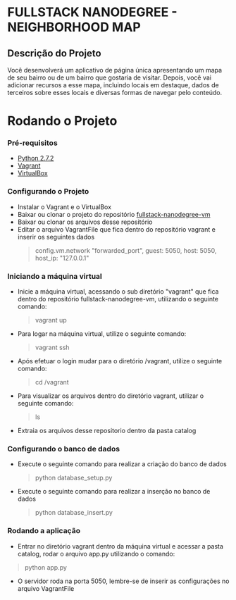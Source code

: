 # FULLSTACK NANODEGREE - NEIGHBORHOOD MAP
## Descrição do Projeto
Você desenvolverá um aplicativo de página única apresentando um mapa de seu bairro ou de um bairro que gostaria de visitar.
Depois, você vai adicionar recursos a esse mapa, incluindo locais em destaque, dados de terceiros sobre esses locais e diversas formas de navegar pelo conteúdo.

# Rodando o Projeto

### Pré-requisitos
- [Python 2.7.2](https://www.python.org/download/releases/2.7.2/)
- [Vagrant](https://www.vagrantup.com/)
- [VirtualBox](https://www.virtualbox.org/)

### Configurando o Projeto
- Instalar o Vagrant e o VirtualBox
- Baixar ou clonar o projeto do repositório [fullstack-nanodegree-vm](https://github.com/udacity/fullstack-nanodegree-vm)
- Baixar ou clonar os arquivos desse repositório
- Editar o arquivo VagrantFile que fica dentro do repositório vagrant e inserir os seguintes dados
    > config.vm.network "forwarded_port", guest: 5050, host: 5050, host_ip: "127.0.0.1"

### Iniciando a máquina virtual

- Inicie a máquina virtual, acessando o sub diretório "vagrant" que fica dentro do repositório fullstack-nanodegree-vm, utilizando o seguinte comando:
	> vagrant up
- Para logar na máquina virtual, utilize o seguinte comando:
	> vagrant ssh
- Após efetuar o login mudar para o diretório /vagrant, utilize o seguinte comando:
	> cd /vagrant
- Para visualizar os arquivos dentro do diretório vagrant, utilizar o seguinte comando:
	> ls
- Extraia os arquivos desse repositorio dentro da pasta catalog
### Configurando o banco de dados
- Execute o seguinte comando para realizar a criação do banco de dados
	> python database_setup.py
- Execute o seguinte comando para realizar a inserção no banco de dados
    > python database_insert.py

### Rodando a aplicação
- Entrar no diretório vagrant dentro da máquina virtual e acessar a pasta catalog, rodar o arquivo app.py utilizando o comando:
> python app.py
- O servidor roda na porta 5050, lembre-se de inserir as configurações no arquivo VagrantFile
